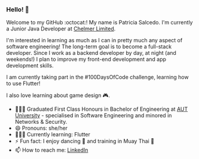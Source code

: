 ### Hello! 👋
Welcome to my GitHub :octocat:! My name is Patricia Salcedo. I'm currently a Junior Java Developer at [Chelmer Limited](https://chelmer.co/).

I'm interested in learning as much as I can in pretty much any aspect of software engineering! The long-term goal is to become a full-stack developer. Since I work as a backend developer by day, at night (and weekends!) I plan to improve my front-end development and app development skills. 

I am currently taking part in the #100DaysOfCode challenge, learning how to use Flutter!

I also love learning about game design 🎮.

- 👩🏽‍🎓 Graduated First Class Honours in Bachelor of Engineering at [AUT University](https://www.aut.ac.nz/) - specialised in Software Engineering and minored in Networks & Security.
- 😄 Pronouns: she/her
- 👩🏽‍💻 Currently learning: Flutter
- ⚡ Fun fact: I enjoy dancing 💃 and training in Muay Thai 🥊
- 📫 How to reach me: [LinkedIn](https://www.linkedin.com/in/patriciasalcedo/)

<!--
**patsalcedo/patsalcedo** is a ✨ _special_ ✨ repository because its `README.md` (this file) appears on your GitHub profile.
-->
